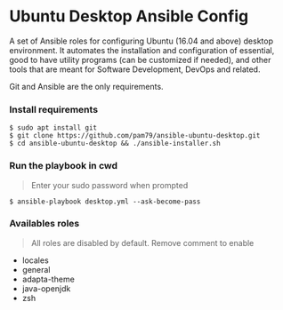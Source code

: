 # Ubuntu Desktop Ansible Config
A set of Ansible roles for configuring Ubuntu (16.04 and above) desktop environment. It automates the installation and configuration of essential, good to have utility programs (can be customized if needed), and other tools that are meant for Software Development, DevOps and related.                                              

Git and Ansible are the only requirements.

### Install requirements
    $ sudo apt install git
    $ git clone https://github.com/pam79/ansible-ubuntu-desktop.git
    $ cd ansible-ubuntu-desktop && ./ansible-installer.sh

### Run the playbook in cwd
>Enter your sudo password when prompted

    $ ansible-playbook desktop.yml --ask-become-pass

### Availables roles
>All roles are disabled by default. Remove comment to enable
- locales
- general
- adapta-theme
- java-openjdk
- zsh
